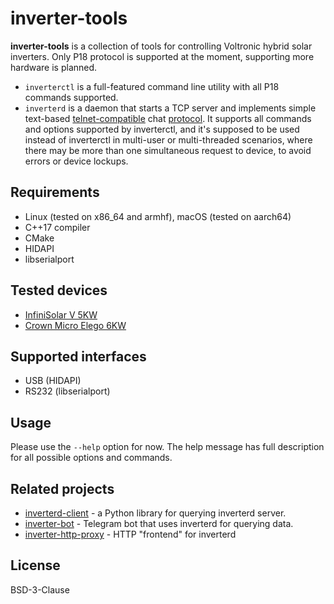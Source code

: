 # inverter-tools

**inverter-tools** is a collection of tools for controlling Voltronic hybrid solar
inverters. Only P18 protocol is supported at the moment, supporting more hardware 
is planned.

- `inverterctl` is a full-featured command line utility with all P18 commands
  supported.
- `inverterd` is a daemon that starts a TCP server and implements simple text-based
  [telnet-compatible](inverterd-telnet.gif) chat [protocol](PROTOCOL.md). It supports all commands and options
  supported by inverterctl, and it's supposed to be used instead of inverterctl in
  multi-user or multi-threaded scenarios, where there may be more than one simultaneous
  request to device, to avoid errors or device lockups.

## Requirements

- Linux (tested on x86_64 and armhf), macOS (tested on aarch64)
- C++17 compiler
- CMake
- HIDAPI
- libserialport

## Tested devices

- [InfiniSolar V 5KW](https://ekoproekt-energo.ru/infinisolar-v-5k-48)
- [Crown Micro Elego 6KW](https://coollineenergy.com/product/crown-micro-elego-6kw-solar-hybrid-inverter/)

## Supported interfaces

* USB (HIDAPI)
* RS232 (libserialport)

## Usage

Please use the `--help` option for now. The help message has full description
for all possible options and commands.

## Related projects

- [inverterd-client](https://github.com/gch1p/inverterd-client) - a Python library
  for querying inverterd server.
- [inverter-bot](https://github.com/gch1p/inverter-bot) - Telegram bot that uses inverterd
  for querying data.
- [inverter-http-proxy](https://github.com/gch1p/inverter-http-proxy) - HTTP
  "frontend" for inverterd

## License

BSD-3-Clause